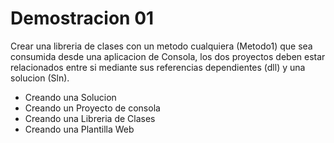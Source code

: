 # Demostracion 01

Crear una libreria de clases con un metodo cualquiera (Metodo1) que sea consumida desde una aplicacion de Consola, los dos proyectos deben estar relacionados entre si mediante sus referencias dependientes (dll) y una solucion (Sln).

* Creando una Solucion
* Creando un Proyecto de consola
* Creando una Libreria de Clases
* Creando una Plantilla Web